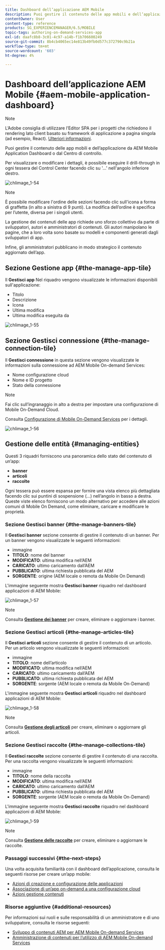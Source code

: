 ```yaml
---
title: Dashboard dell’applicazione AEM Mobile
description: Puoi gestire il contenuto delle app mobili e dell’applicazione da AEM Mobile Application Dashboard o dal Centro di controllo. Per ulteriori informazioni, segui questa pagina.
contentOwner: User
content-type: reference
products: SG_EXPERIENCEMANAGER/6.5/MOBILE
topic-tags: authoring-on-demand-services-app
exl-id: daafc8b8-3c01-4c97-a14b-f1b706600249
source-git-commit: 8b4cb4065ec14e813b49fb0d577c372790c9b21a
workflow-type: tm+mt
source-wordcount: '603'
ht-degree: 4%

---
```


# Dashboard dell’applicazione AEM Mobile {#aem-mobile-application-dashboard}

>[!NOTE]
>
>L’Adobe consiglia di utilizzare l’Editor SPA per i progetti che richiedono il rendering lato client basato su framework di applicazione a pagina singola (ad esempio, React). [Ulteriori informazioni](/help/sites-developing/spa-overview.md).

Puoi gestire il contenuto delle app mobili e dell’applicazione da AEM Mobile Application Dashboard o dal Centro di controllo.

Per visualizzare o modificare i dettagli, è possibile eseguire il drill-through in ogni tessera del Control Center facendo clic su &#39;...&#39; nell&#39;angolo inferiore destro.

![chlimage_1-54](assets/chlimage_1-54.png)

>[!NOTE]
>
>È possibile modificare l&#39;ordine delle sezioni facendo clic sull&#39;icona a forma di graffetta (in alto a sinistra di 9 punti). La modifica dell’ordine è specifica per l’utente, diversa per i singoli utenti.

La gestione dei contenuti delle app richiede uno sforzo collettivo da parte di sviluppatori, autori e amministratori di contenuti. Gli autori manipolano le pagine, che a loro volta sono basate su modelli e componenti generati dagli sviluppatori di app.

Infine, gli amministratori pubblicano in modo strategico il contenuto aggiornato dell’app.

## Sezione Gestione app {#the-manage-app-tile}

Il **Gestisci app** Nel riquadro vengono visualizzate le informazioni disponibili sull&#39;applicazione:

* Titolo
* Descrizione
* Icona
* Ultima modifica
* Ultima modifica eseguita da

![chlimage_1-55](assets/chlimage_1-55.png)

## Sezione Gestisci connessione {#the-manage-connection-tile}

Il **Gestisci connessione** in questa sezione vengono visualizzate le informazioni sulla connessione ad AEM Mobile On-demand Services:

* Nome configurazione cloud
* Nome e ID progetto
* Stato della connessione

>[!NOTE]
>
>Fai clic sull’ingranaggio in alto a destra per impostare una configurazione di Mobile On-Demand Cloud.
>
>Consulta [Configurazione di Mobile On-Demand Services](/help/mobile/mobile-on-demand-associating-an-on-demand-app-to-cloud-configuration.md) per i dettagli.

![chlimage_1-56](assets/chlimage_1-56.png)

## Gestione delle entità {#managing-entities}

Questi 3 riquadri forniscono una panoramica dello stato del contenuto di un’app:

* **banner**
* **articoli**
* **raccolte**

Ogni tessera può essere espansa per fornire una vista elenco più dettagliata facendo clic sui puntini di sospensione (...) nell’angolo in basso a destra. Queste viste elenco forniscono un modo alternativo per accedere alle azioni comuni di Mobile On Demand, come eliminare, caricare e modificare le proprietà.

### Sezione Gestisci banner {#the-manage-banners-tile}

Il **Gestisci banner** sezione consente di gestire il contenuto di un banner. Per un banner vengono visualizzate le seguenti informazioni:

* immagine
* **TITOLO**: nome del banner
* **MODIFICATO**: ultima modifica nell’AEM
* **CARICATO**: ultimo caricamento dall’AEM
* **PUBBLICATO**: ultima richiesta pubblicata del AEM
* **SORGENTE**: origine (AEM locale o remota da Mobile On Demand)

L&#39;immagine seguente mostra **Gestisci banner** riquadro nel dashboard applicazioni di AEM Mobile:

![chlimage_1-57](assets/chlimage_1-57.png)

>[!NOTE]
>
>Consulta **[Gestione dei banner](/help/mobile/mobile-on-demand-managing-banners.md)** per creare, eliminare o aggiornare i banner.

### Sezione Gestisci articoli {#the-manage-articles-tile}

Il **Gestisci articoli** sezione consente di gestire il contenuto di un articolo. Per un articolo vengono visualizzate le seguenti informazioni:

* immagine
* **TITOLO**: nome dell’articolo
* **MODIFICATO**: ultima modifica nell’AEM
* **CARICATO**: ultimo caricamento dall’AEM
* **PUBBLICATO**: ultima richiesta pubblicata del AEM
* **SORGENTE**: sorgente (AEM locale o remota da Mobile On-Demand)

L&#39;immagine seguente mostra **Gestisci articoli** riquadro nel dashboard applicazioni di AEM Mobile:

![chlimage_1-58](assets/chlimage_1-58.png)

>[!NOTE]
>
>Consulta [**Gestione degli articoli**](/help/mobile/mobile-on-demand-managing-articles.md) per creare, eliminare o aggiornare gli articoli.

### Sezione Gestisci raccolte {#the-manage-collections-tile}

Il **Gestisci raccolte** sezione consente di gestire il contenuto di una raccolta. Per una raccolta vengono visualizzate le seguenti informazioni:

* immagine
* **TITOLO**: nome della raccolta
* **MODIFICATO**: ultima modifica nell’AEM
* **CARICATO**: ultimo caricamento dall’AEM
* **PUBBLICATO**: ultima richiesta pubblicata del AEM
* **SORGENTE**: sorgente (AEM locale o remota da Mobile On-Demand)

L&#39;immagine seguente mostra **Gestisci raccolte** riquadro nel dashboard applicazioni di AEM Mobile:

![chlimage_1-59](assets/chlimage_1-59.png)

>[!NOTE]
>
>Consulta **[Gestione delle raccolte](/help/mobile/mobile-on-demand-managing-collections.md)** per creare, eliminare o aggiornare le raccolte.

### Passaggi successivi {#the-next-steps}

Una volta acquisita familiarità con il dashboard dell’applicazione, consulta le seguenti risorse per creare un’app mobile:

* [Azioni di creazione e configurazione delle applicazioni](/help/mobile/mobile-apps-ondemand-application-create-configure-action.md)
* [Associazione di un’app on-demand a una configurazione cloud](/help/mobile/mobile-on-demand-associating-an-on-demand-app-to-cloud-configuration.md)
* [Azioni gestione contenuti](/help/mobile/mobile-apps-ondemand-manage-content-ondemand.md)

### Risorse aggiuntive {#additional-resources}

Per informazioni sui ruoli e sulle responsabilità di un amministratore e di uno sviluppatore, consulta le risorse seguenti:

* [Sviluppo di contenuti AEM per AEM Mobile On-demand Services](/help/mobile/aem-mobile-on-demand.md)
* [Amministrazione di contenuti per l’utilizzo di AEM Mobile On-demand Services](/help/mobile/aem-mobile.md)
